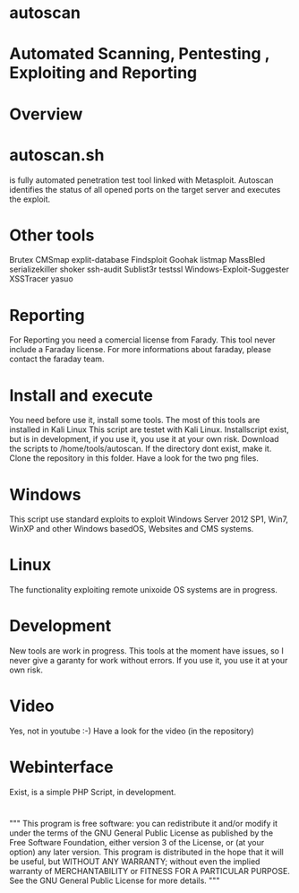 # autoscan #
# Automated Scanning, Pentesting , Exploiting and Reporting
#
# Overview
# autoscan.sh 
is fully automated penetration test tool linked with Metasploit.
Autoscan identifies the status of all opened ports on the target server and executes the exploit.
# Other tools
Brutex
CMSmap
explit-database
Findsploit
Goohak
listmap
MassBled
serializekiller
shoker
ssh-audit
Sublist3r
testssl
Windows-Exploit-Suggester
XSSTracer
yasuo
#
# Reporting
For Reporting you need a comercial license from Farady. This tool never include a Faraday license.
For more informations about faraday, please contact the faraday team.
#
# Install and execute
You need before use it, install some tools. The most of this tools are installed in Kali Linux
This script are testet with Kali Linux. 
Installscript exist, but is in development, if you use it, you use it at your own risk.
Download the scripts to /home/tools/autoscan. If the directory dont exist, make it.
Clone the repository in this folder.
Have a look for the two png files.
#
# Windows
This script use standard exploits to exploit Windows Server 2012 SP1, Win7, WinXP and other Windows basedOS, Websites and CMS systems.
#
# Linux
The functionality exploiting remote unixoide OS systems are in progress.
#
# Development
New tools are work in progress.
This tools at the moment have issues, so I never give a garanty for work without errors.
If you use it, you use it at your own risk.
#
# Video
Yes, not in youtube :-)
Have a look for the video (in the repository)
#
# Webinterface
Exist, is a simple PHP Script, in development.
# 
"""
This program is free software: you can redistribute it and/or modify
it under the terms of the GNU General Public License as published by
the Free Software Foundation, either version 3 of the License, or
(at your option) any later version.
This program is distributed in the hope that it will be useful,
but WITHOUT ANY WARRANTY; without even the implied warranty of
MERCHANTABILITY or FITNESS FOR A PARTICULAR PURPOSE.  See the
GNU General Public License for more details.
"""
